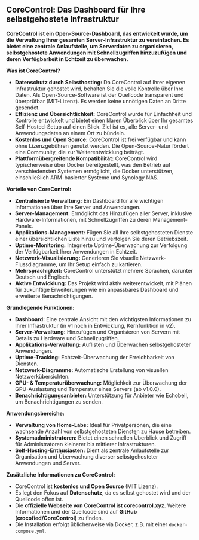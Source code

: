 ## CoreControl: Das Dashboard für Ihre selbstgehostete Infrastruktur

**CoreControl ist ein Open-Source-Dashboard, das entwickelt wurde, um die Verwaltung Ihrer gesamten Server-Infrastruktur zu vereinfachen. Es bietet eine zentrale Anlaufstelle, um Serverdaten zu organisieren, selbstgehostete Anwendungen mit Schnellzugriffen hinzuzufügen und deren Verfügbarkeit in Echtzeit zu überwachen.**

**Was ist CoreControl?**

* **Datenschutz durch Selbsthosting:** Da CoreControl auf Ihrer eigenen Infrastruktur gehostet wird, behalten Sie die volle Kontrolle über Ihre Daten. Als Open-Source-Software ist der Quellcode transparent und überprüfbar (MIT-Lizenz). Es werden keine unnötigen Daten an Dritte gesendet.
* **Effizienz und Übersichtlichkeit:** CoreControl wurde für Einfachheit und Kontrolle entwickelt und bietet einen klaren Überblick über Ihr gesamtes Self-Hosted-Setup auf einen Blick. Ziel ist es, alle Server- und Anwendungsdaten an einem Ort zu bündeln.
* **Kostenlos und Open Source:** CoreControl ist frei verfügbar und kann ohne Lizenzgebühren genutzt werden. Die Open-Source-Natur fördert eine Community, die zur Weiterentwicklung beiträgt.
* **Plattformübergreifende Kompatibilität:** CoreControl wird typischerweise über Docker bereitgestellt, was den Betrieb auf verschiedensten Systemen ermöglicht, die Docker unterstützen, einschließlich ARM-basierter Systeme und Synology NAS.

**Vorteile von CoreControl:**

* **Zentralisierte Verwaltung:** Ein Dashboard für alle wichtigen Informationen über Ihre Server und Anwendungen.
* **Server-Management:** Ermöglicht das Hinzufügen aller Server, inklusive Hardware-Informationen, mit Schnellzugriffen zu deren Management-Panels.
* **Applikations-Management:** Fügen Sie all Ihre selbstgehosteten Dienste einer übersichtlichen Liste hinzu und verfolgen Sie deren Betriebszeit.
* **Uptime-Monitoring:** Integrierte Uptime-Überwachung zur Verfolgung der Verfügbarkeit Ihrer Anwendungen in Echtzeit.
* **Netzwerk-Visualisierung:** Generieren Sie visuelle Netzwerk-Flussdiagramme, um Ihr Setup einfach zu kartieren.
* **Mehrsprachigkeit:** CoreControl unterstützt mehrere Sprachen, darunter Deutsch und Englisch.
* **Aktive Entwicklung:** Das Projekt wird aktiv weiterentwickelt, mit Plänen für zukünftige Erweiterungen wie ein anpassbares Dashboard und erweiterte Benachrichtigungen.

**Grundlegende Funktionen:**

* **Dashboard:** Eine zentrale Ansicht mit den wichtigsten Informationen zu Ihrer Infrastruktur (in v1 noch in Entwicklung, Kernfunktion in v2).
* **Server-Verwaltung:** Hinzufügen und Organisieren von Servern mit Details zu Hardware und Schnellzugriffen.
* **Applikations-Verwaltung:** Auflisten und Überwachen selbstgehosteter Anwendungen.
* **Uptime-Tracking:** Echtzeit-Überwachung der Erreichbarkeit von Diensten.
* **Netzwerk-Diagramme:** Automatische Erstellung von visuellen Netzwerkübersichten.
* **GPU- & Temperaturüberwachung:** Möglichkeit zur Überwachung der GPU-Auslastung und Temperatur eines Servers (ab v1.0.0).
* **Benachrichtigungsanbieter:** Unterstützung für Anbieter wie Echobell, um Benachrichtigungen zu senden.

**Anwendungsbereiche:**

* **Verwaltung von Home-Labs:** Ideal für Privatpersonen, die eine wachsende Anzahl von selbstgehosteten Diensten zu Hause betreiben.
* **Systemadministratoren:** Bietet einen schnellen Überblick und Zugriff für Administratoren kleinerer bis mittlerer Infrastrukturen.
* **Self-Hosting-Enthusiasten:** Dient als zentrale Anlaufstelle zur Organisation und Überwachung diverser selbstgehosteter Anwendungen und Server.

**Zusätzliche Informationen zu CoreControl:**

* CoreControl ist **kostenlos und Open Source** (MIT Lizenz).
* Es legt den Fokus auf **Datenschutz**, da es selbst gehostet wird und der Quellcode offen ist.
* Die **offizielle Webseite von CoreControl ist corecontrol.xyz**. Weitere Informationen und der Quellcode sind auf **GitHub (crocofied/CoreControl)** zu finden.
* Die Installation erfolgt üblicherweise via Docker, z.B. mit einer `docker-compose.yml`.